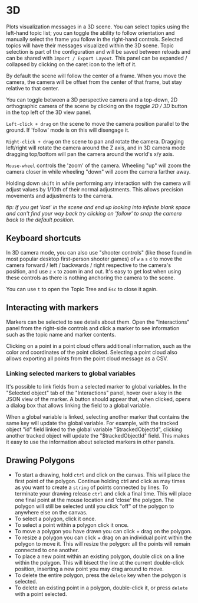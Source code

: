 # 3D

Plots visualization messages in a 3D scene.  You can select topics using the left-hand topic list; you can toggle the ability to follow orientation and manually select the frame you follow in the right-hand controls.  Selected topics will have their messages visualized within the 3D scene.  Topic selection is part of the configuration and will be saved between reloads and can be shared with `Import / Export Layout`.  This panel can be expanded / collapsed by clicking on the caret icon to the left of it.

By default the scene will follow the center of a frame.  When you move the camera, the camera will be offset from the center of that frame, but stay relative to that center.

You can toggle between a 3D perspective camera and a top-down, 2D orthographic camera of the scene by clicking on the _toggle 2D / 3D_ button in the top left of the 3D view panel.

`Left-click + drag` on the scene to move the camera position parallel to the ground.  If 'follow' mode is on this will disengage it.

`Right-click + drag` on the scene to pan and rotate the camera.  Dragging left/right will rotate the camera around the Z axis, and in 3D camera mode dragging top/bottom will pan the camera around the world's x/y axis.

`Mouse-wheel` controls the 'zoom' of the camera.  Wheeling "up" will zoom the camera closer in while wheeling "down" will zoom the camera farther away.

Holding down `shift` in while performing any interaction with the camera will adjust values by 1/10th of their normal adjustments.  This allows precision movements and adjustments to the camera.

_tip: If you get 'lost' in the scene and end up looking into infinite blank space and can't find your way back try clicking on 'follow' to snap the camera back to the default position._

## Keyboard shortcuts

In 3D camera mode, you can also use "shooter controls" (like those found in most popular desktop first-person shooter games) of `w` `a` `s` `d` to move the camera forward / left / backwards / right respective to the camera's position, and use `z` `x` to zoom in and out.  It's easy to get lost when using these controls as there is nothing anchoring the camera to the scene.

You can use `t` to open the Topic Tree and `Esc` to close it again.

## Interacting with markers

Markers can be selected to see details about them. Open the "Interactions" panel from the right-side controls and click a marker to see information such as the topic name and marker contents.

Clicking on a point in a point cloud offers additional information, such as the color and coordinates of the point clicked. Selecting a point cloud also allows exporting all points from the point cloud message as a CSV.

### Linking selected markers to global variables

It's possible to link fields from a selected marker to global variables. In the "Selected object" tab of the "Interactions" panel, hover over a key in the JSON view of the marker. A button should appear that, when clicked, opens a dialog box that allows linking the field to a global variable.

When a global variable is linked, selecting another marker that contains the same key will update the global variable. For example, with the tracked object "id" field linked to the global variable "$trackedObjectId", clicking another tracked object will update the "$trackedObjectId" field. This makes it easy to use the information about selected markers in other panels.

## Drawing Polygons

- To start a drawing, hold `ctrl` and click on the canvas. This will place the first point of the polygon. Continue holding ctrl and click as may times as you want to create a `string` of points connected by lines. To terminate your drawing release `ctrl` and click a final time. This will place one final point at the mouse location and 'close' the polygon. The polygon will still be selected until you click "off" of the polygon to anywhere else on the canvas.
- To select a polygon, click it once.
- To select a point within a polygon click it once.
- To move a polygon you have drawn you can click + drag on the polygon.
- To resize a polygon you can click + drag on an individual point within the polygon to move it. This will resize the polygon: all the points will remain connected to one another.
- To place a new point within an existing polygon, double click on a line within the polygon. This will bisect the line at the current double-click position, inserting a new point you may drag around to move.
- To delete the entire polygon, press the `delete` key when the polygon is selected.
- To delete an existing point in a polygon, double-click it, or press `delete` with a point selected.
